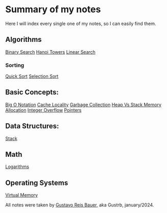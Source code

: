 # Summary of my notes

Here I will index every single one of my notes, so I can easily find them.

## Algorithms

[Binary Search](http://localhost:3000/algorithms/binary-search)
[Hanoi Towers](http://localhost:3000/algorithms/hanoi-towers)
[Linear Search](http://localhost:3000/algorithms/linear-search)

### Sorting

[Quick Sort](http://localhost:3000/algorithms/sorting/quick-sort)
[Selection Sort](http://localhost:3000/algorithms/sorting/selection-sort)

## Basic Concepts:

[Big O Notation](http://localhost:3000/concepts/big-o)
[Cache Locality](http://localhost:3000/concepts/cache-locality)
[Garbage Collection](http://localhost:3000/concepts/garbage-collection)
[Heap Vs Stack Memory Allocation](http://localhost:3000/concepts/heap-vs-stack-memory)
[Integer Overflow](http://localhost:3000/concepts/integer-overflow)
[Pointers](http://localhost:3000/concepts/pointers)

## Data Structures:

[Stack](http://localhost:3000/data-structures/stack)

## Math

[Logarithms](http://localhost:3000/math/logarithms)

## Operating Systems

[Virtual Memory](http://localhost:3000/os/virtual-memory)

All notes were taken by [Gustavo Reis Bauer](https://github.com/Gustrb), aka Gustrb, january/2024.